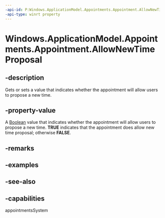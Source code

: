 ```yaml
---
-api-id: P:Windows.ApplicationModel.Appointments.Appointment.AllowNewTimeProposal
-api-type: winrt property
---
```


<!-- Property syntax
public bool AllowNewTimeProposal { get;  set; }
-->

# Windows.ApplicationModel.Appointments.Appointment.AllowNewTimeProposal

## -description
Gets or sets a value that indicates whether the appointment will allow users to propose a new time.

## -property-value
A [Boolean](https://msdn.microsoft.com/library/system.boolean.aspx) value that indicates whether the appointment will allow users to propose a new time. **TRUE** indicates that the appointment does allow new time proposal; otherwise **FALSE**.

## -remarks

## -examples

## -see-also

## -capabilities
appointmentsSystem
